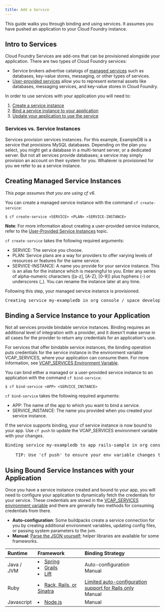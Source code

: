 ```yaml
---
title: Add a Service
---
```


This guide walks you through binding and using services.
It assumes you have pushed an application to your Cloud Foundry instance.

## <a id='intro'></a>Intro to Services ##

Cloud Foundry Services are add-ons that can be provisioned alongside
your application. There are two types of Cloud Foundry services:

 - Service brokers advertise catalogs of [managed services](./managed.html) such as databases, key-value stores, messaging, or other types of services.
 - [User-provided services](./user-provided.html) allow you to represent external assets like databases, messaging services, and key-value stores in Cloud Foundry.

In order to use services with your application you will need to:

1. [Create a service instance](#create)
1. [Bind a service instance to your application](#binding)
1. [Update your application to use the service](#using)

### Services vs. Service Instances
Services provision services instances.
For this example, ExampleDB is a service that provisions MySQL
databases. Depending on the plan you select, you might get a database
in a multi-tenant server, or a dedicated server. But not all services
provide databases; a service may simply provision an account on their
system for you. Whatever is provisioned for you we refer to as a
service instance.

## <a id='create'></a>Creating Managed Service Instances ##

_This page assumes that you are using cf v6._

You can create a managed service instance with the command `cf create-service`:

```
$ cf create-service <SERVICE> <PLAN> <SERVICE-INSTANCE>
```

**Note**: For more information about creating a user-provided service instance, refer to the [User-Provided Service Instances](./user-provided.html) topic.

`cf create-service` takes the following required arguments:

* SERVICE: The service you choose.
* PLAN: Service plans are a way for providers to offer varying levels
of resources or features for the same service.
* SERVICE-INSTANCE: A name you provide for your service instance. This
is an alias for the instance which is meaningful to you. Enter any series of alpha-numeric
characters ([a-z], [A-Z], [0-9]) plus hyphens (-) or underscores (\_). You can rename the instance later at any time.

Following this step, your managed service instance is provisioned.

<pre class="terminal">
Creating service my-exampledb in org console / space development as user@example.com... OK
</pre>

## <a id='binding'></a>Binding a Service Instance to your Application ##

Not all services provide bindable service instances.
Binding requires an additional level of integration with a provider,
and it doesn't make sense in all cases for the provider to return any
credentials for an application's use.

For services that offer bindable service instances, the binding
operation puts credentials for the service instance in the environment
variable VCAP\_SERVICES, where your application can consume them.
For more information, see [VCAP_SERVICES Environment
Variable](../deploy-apps/environment-variable.html).

You can bind either a managed or a user-provided service instance to an application with the command `cf bind-service`:

```
$ cf bind-service <APP> <SERVICE_INSTANCE>
```

`cf bind-service` takes the following required arguments:

* APP: The name of the app to which you want to bind a service.
* SERVICE_INSTANCE: The name you provided when you created your service instance.

If the service supports binding, your cf service instance is now
bound to your app. Use `cf push` to update the VCAP_SERVICES
environment variable with your changes.

<pre class="terminal">
Binding service my-exampledb to app rails-sample in org console / space development as user@example.com... OK

	TIP: Use 'cf push' to ensure your env variable changes take effect
</pre>

## <a id='using'></a>Using Bound Service Instances with your Application ##

Once you have a service instance created and bound to your app, you
will need to configure your application to dynamically fetch the
credentials for your service.
These credentials are stored in the [VCAP\_SERVICES environment
variable](../deploy-apps/environment-variable.html#VCAP_SERVICES) and
there are generally two methods for consuming credentials from there.

* **Auto-configuration**: Some buildpacks create a service connection for you
by creating additional environment variables, updating config files, or passing
system parameters to the jvm.
* **Manual**: [Parse the JSON
yourself](../deploy-apps/environment-variable.html#app); helper libraries are
available for some frameworks.

| Runtime               | Framework                   | Binding Strategy         |
| :-------------        |:-------------               |:-------------            |
| Java / JVM        | <li>[Spring](./spring-service-bindings.html) <li>[Grails](./grails-service-bindings.html) <li>[Lift](./lift-service-bindings.html) | Auto-configuration<br/>Manual |
| Ruby            | <li>[Rack, Rails, or Sinatra](./ruby-service-bindings.html) |  [Limited auto-configuration support for Rails only](./ruby-service-bindings.html#auto-config)<br/>Manual |
| Javascript          | <li>[Node.js](./node-service-bindings.html) | Manual |